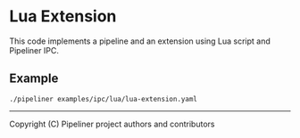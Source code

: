 # Lua Extension

This code implements a pipeline and an extension using Lua script and Pipeliner IPC.

## Example

```shell
./pipeliner examples/ipc/lua/lua-extension.yaml
```

---

Copyright (C) Pipeliner project authors and contributors